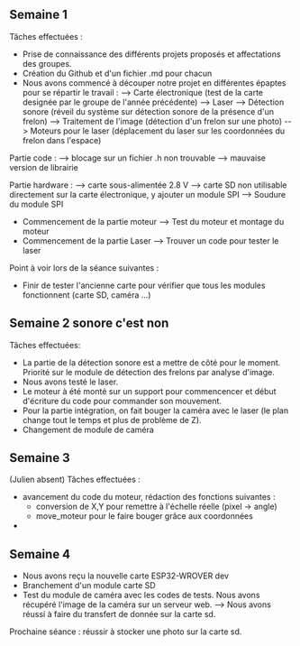 Semaine 1 
-

Tâches effectuées :
- Prise de connaissance des différents projets proposés et affectations des groupes.
- Création du Github et d'un fichier .md pour chacun
- Nous avons commencé à découper notre projet en différentes épaptes pour se répartir le travail :
  --> Carte électronique (test de la carte designée par le groupe de l'année précédente)
  --> Laser
  --> Détection sonore (réveil du système sur détection sonore de la présence d'un frelon)
  --> Traitement de l'image (détection d'un frelon sur une photo)
  --> Moteurs pour le laser (déplacement du laser sur les coordonnées du frelon dans l'espace)

Partie code :
  --> blocage sur un fichier .h non trouvable
  --> mauvaise version de librairie

Partie hardware :
  --> carte sous-alimentée 2.8 V
  --> carte SD non utilisable directement sur la carte électronique, y ajouter un module SPI
  --> Soudure du module SPI
 
 - Commencement de la partie moteur 
  --> Test du moteur et montage du moteur
 - Commencement de la partie Laser
  --> Trouver un code pour tester le laser 
  
Point à voir lors de la séance suivantes :
- Finir de tester l'ancienne carte pour vérifier que tous les modules fonctionnent (carte SD, caméra ...)


Semaine 2   sonore c'est non
-

Tâches effectuées:
- La partie de la détection sonore est a mettre de côté pour le moment. Priorité sur le module de détection des frelons par analyse d'image.
- Nous avons testé le laser.
- Le moteur à été monté sur un support pour commencencer et début d'écriture du code pour commander son mouvement.
- Pour la partie intégration, on fait bouger la caméra avec le laser (le plan change tout le temps et plus de problème de Z).
- Changement de module de caméra 


Semaine 3
-
(Julien absent)
Tâches effectuées :
- avancement du code du moteur, rédaction des fonctions suivantes :
    - conversion de X,Y pour remettre à l'échelle réelle (pixel -> angle)
    - move_moteur pour le faire bouger grâce aux coordonnées
-


Semaine 4
-
- Nous avons reçu la nouvelle carte ESP32-WROVER dev
- Branchement d'un module carte SD
- Test du module de caméra avec les codes de tests. Nous avons récupéré l'image de la caméra sur un serveur web.
--> Nous avons réussi à faire du transfert de donnée sur la carte sd.

Prochaine séance : réussir à stocker une photo sur la carte sd.
